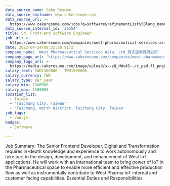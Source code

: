 ```yaml
---
data_source_name: Cake Resume
data_source_hostname: www.cakeresume.com
data_source_url: >-
  https://www.cakeresume.com/jobs?q=software&refinementList%5Blang_name%5D%5B0%5D=English&refinementList%5Bsalary_type%5D=per_year&range%5Bsalary_range%5D%5Bmin%5D=1000000&page=2
data_source_internal_id: '39554'
title: Sr. Front-end Software Engineer
job_url: >-
  https://www.cakeresume.com/companies/west-pharmaceutical-services-asia-ltd_/jobs/sr-front-end-software-engineer-e61f4a
date: 2022-04-24T09:31:38.917Z
company_name: 'West Pharmaceutical Services Asia, Ltd_西氏亞洲有限公司'
company_page_url: 'https://www.cakeresume.com/companies/west-pharmaceutical-services-asia-ltd_'
company_logo_url: >-
  https://media.cakeresume.com/image/upload/s--zQ_HWc45--/c_pad,fl_png8,h_200,w_200/v1619171261/gkbfvipbcvnawaeh2biw.png
salary_text: TWD1300000 - TWD1500000
salary_currency: TWD
salary_type: per_year
salary_min: 1300000
salary_max: 1500000
location_list:
  - Taiwan
  - 'Taichung City, Taiwan'
  - 'Taichung, North District, Taichung City, Taiwan'
job_tags:
  - Vue.js
badges:
  - Software

---
```


Job Summary: The Senior Frontend Developer, Digital and Transformation requires in-depth knowledge and experience to work autonomously and take part in the design, development, and enhancement of West IoT applications. He will work with an international team to bring power of IoT in the Pharmaceutical space to enable more efficient and effective production flow as well as instrumentally contribute to West Pharma IoT internal and customer facing capabilities. Essential Duties and Responsibilities